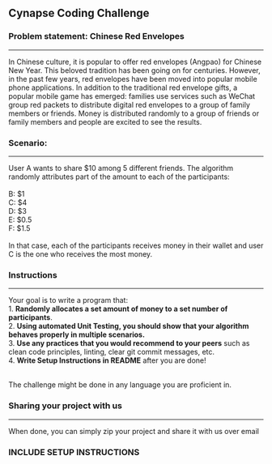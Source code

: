 ## Cynapse Coding Challenge

### Problem statement: Chinese Red Envelopes

---

In Chinese culture, it is popular to offer red envelopes (Angpao) for Chinese New Year. This beloved tradition has been going on for centuries.
However, in the past few years, red envelopes have been moved into popular mobile phone applications. In addition to the traditional red envelope gifts,
a popular mobile game has emerged: families use services such as WeChat group red packets to distribute digital red envelopes to a group of family members or friends.
Money is distributed randomly to a group of friends or family members and people are excited to see the results.

### Scenario:

---

User A wants to share $10 among 5 different friends. The algorithm randomly attributes part of the amount to each of the participants:
<br/>
<br/>B: $1
<br/>C: $4
<br/>D: $3
<br/>E: $0.5
<br/>F: $1.5
<br/><br/>
In that case, each of the participants receives money in their wallet and user C is the one who receives the most money.

### Instructions

---

Your goal is to write a program that:
<br/> 1. **Randomly allocates a set amount of money to a set number of participants**.
<br /> 2. **Using automated Unit Testing, you should show that your algorithm behaves properly in multiple scenarios.**
<br /> 3. **Use any practices that you would recommend to your peers** such as clean code principles, linting, clear git commit messages, etc.
<br/> 4. **Write Setup Instructions in README** after you are done!

<br/>The challenge might be done in any language you are proficient in.

### Sharing your project with us

---

When done, you can simply zip your project and share it with us over email

### INCLUDE SETUP INSTRUCTIONS
